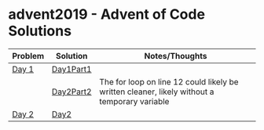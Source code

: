 # advent2019 - Advent of Code Solutions

|Problem| Solution| Notes/Thoughts|
|--|--|--|
[Day 1](https://adventofcode.com/2019/day/1)| [Day1Part1](https://github.com/tigar/advent2019/blob/master/day1part1.py)  |  |
| |[Day2Part2](https://github.com/tigar/advent2019/blob/master/day1part1.py)| The for loop on line 12 could likely be written cleaner, likely without a temporary variable|
[Day 2](https://adventofcode.com/2019/day/2)| [Day2](https://github.com/tigar/advent2019/blob/master/day2.py)  | |